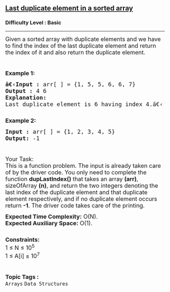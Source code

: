 <h2><a href="https://www.geeksforgeeks.org/problems/last-duplicate-element-in-a-sorted-array5539/1?utm_source=geeksforgeeks&utm_medium=ml_article_practice_tab&utm_campaign=article_practice_tab">Last duplicate element in a sorted array</a></h2><h3>Difficulty Level : Basic</h3><hr><div class="problems_problem_content__Xm_eO"><p><span style="font-size:18px">Given a sorted array with duplicate elements and we have to find the index of the last duplicate element and return the index of it and also return the duplicate element. </span></p>

<p>&nbsp;</p>

<p><span style="font-size:18px"><strong>Example 1:</strong></span></p>

<pre><span style="font-size:18px"><strong>â€‹Input :</strong> arr[ ] = {1, 5, 5, 6, 6, 7}
<strong>Output :</strong> 4 6
<strong>Explanation:</strong>
Last duplicate element is 6 having index 4.â€‹
</span></pre>

<p><br>
<span style="font-size:18px"><strong>Example 2:</strong></span></p>

<pre><span style="font-size:18px"><strong>Input : </strong>arr[ ] = {1, 2, 3, 4, 5}
<strong>Output:</strong> -1
</span></pre>

<p>&nbsp;</p>

<p><span style="font-size:18px">Your Task:<br>
This is a function problem. The input is already taken care of by the driver code. You only need to complete the function <strong>dupLastIndex()</strong> that takes an array <strong>(arr)</strong>, sizeOfArray <strong>(n)</strong>, and return the two integers denoting the last index of the duplicate element and that duplicate element respectively, and if no duplicate element occurs return <strong>-1</strong>. The driver code takes care of the printing.</span></p>

<p><span style="font-size:18px"><strong>Expected Time Complexity:</strong>&nbsp;O(N).<br>
<strong>Expected Auxiliary Space:</strong>&nbsp;O(1).</span><br>
&nbsp;</p>

<p><span style="font-size:18px"><strong>Constraints:</strong><br>
1 ≤ N ≤ 10<sup>5</sup><br>
1 ≤ A[i] ≤ 10<sup>7</sup></span></p>
</div><br><p><span style=font-size:18px><strong>Topic Tags : </strong><br><code>Arrays</code>&nbsp;<code>Data Structures</code>&nbsp;